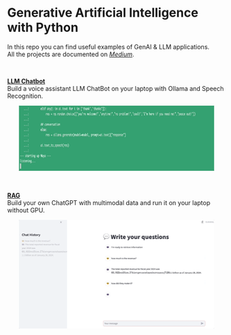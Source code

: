 # Generative Artificial Intelligence with Python

In this repo you can find useful examples of GenAI & LLM applications.\
All the projects are documented on [*Medium*](https://maurodp.medium.com/).

<br>

<ins>**[LLM Chatbot](https://github.com/mdipietro09/GenerativeAI/tree/main/Chatbot)**</ins>
<br>
	Build a voice assistant LLM ChatBot on your laptop with Ollama and Speech Recognition.
<br>
	<p align="center"><img src="_docs/llm.gif" width="450" height="150"></p>
<br>

<ins>**[RAG](https://github.com/mdipietro09/GenerativeAI/tree/main/Rag)**</ins>
<br>
	Build your own ChatGPT with multimodal data and run it on your laptop without GPU.
<br>
	<p align="center"><img src="_docs/rag.gif" width="450" height="250"></p>
<br>
